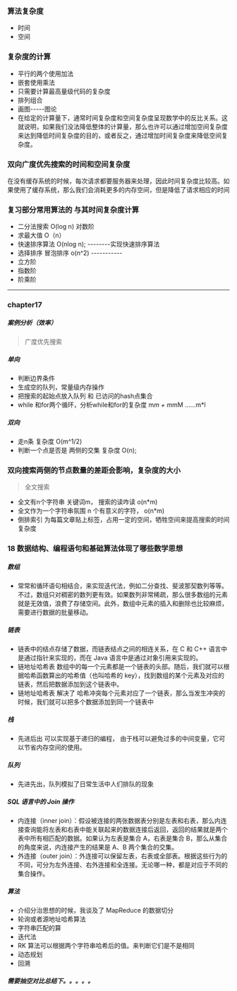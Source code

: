 ### 算法复杂度
- 时间
- 空间
### 复杂度的计算
- 平行的两个使用加法
- 嵌套使用乘法
- 只需要计算最高量级代码的复杂度
- 排列组合
- 画图-----图论
-  在给定的计算量下，通常时间复杂度和空间复杂度呈现数学中的反比关系。这就说明，如果我们没法降低整体的计算量，那么也许可以通过增加空间复杂度来达到降低时间复杂度的目的，或者反之，通过增加时间复杂度来降低空间复杂度。

### 双向广度优先搜索的时间和空间复杂度

在没有缓存系统的时候，每次请求都要服务器来处理，因此时间复杂度比较高。如果使用了缓存系统，那么我们会消耗更多的内存空间，但是降低了请求相应的时间

### 复习部分常用算法的 与其时间复杂度计算
- 二分法搜索 O(log n) 对数阶 
- 求最大值  O（n）
- 快速排序算法  O(nlog n);   --------实现快速排序算法
- 选择排序 冒泡排序 o(n^2)   ----------- 
- 立方阶
- 指数阶
- 阶乘阶
------------
### chapter17
##### 案例分析（效率）
> 广度优先搜索
  ##### 单向
  - 判断边界条件
  - 生成空的队列，常量级内存操作
  - 把搜索的起始点放入队列  和 已访问的hash点集合
  - while 和for两个循环，分析while和for的复杂度    m*m + m*mM ......m*l
  ##### 双向
  - 走n条      复杂度     O(m^1/2)
  - 判断一个点是否是 两侧的交集  复杂度 O(n);

  ### 双向搜索两侧的节点数量的差距会影响，复杂度的大小
> 全文搜索
  - 全文有n个字符串   关键词m， 搜索的读咋读  o(n*m)
  - 全文作为一个字符串氛围 n 个有意义的字符， o(n*m)
  - 倒排索引 为每篇文章贴上标签，占用一定的空间，牺牲空间来提高搜索的时间复杂度




  ### 18 数据结构、编程语句和基础算法体现了哪些数学思想
  
  ##### 数组
  - 常常和循环语句相结合，来实现迭代法，例如二分查找、斐波那契数列等等。不过，数组只对稠密的数列更有效。如果数列非常稀疏，那么很多数组的元素就是无效值，浪费了存储空间。此外，数组中元素的插入和删除也比较麻烦，需要进行数据的批量移动。

  ##### 链表
  - 链表中的结点存储了数据，而链表结点之间的相连关系，在 C 和 C++ 语言中是通过指针来实现的，而在 Java 语言中是通过对象引用来实现的。
  - 链地址哈希表 数组中的每一个元素都是一个链表的头部。随后，我们就可以根据哈希函数算出的哈希值（也叫哈希的 key），找到数组的某个元素及对应的链表，然后把数据添加到这个链表中。
  - 链地址哈希表 解决了 哈希冲突每个元素对应了一个链表，那么当发生冲突的时候，我们就可以把多个数据添加到同一个链表中
  ##### 栈
  - 先进后出 可以实现基于递归的编程， 由于栈可以避免过多的中间变量，它可以节省内存空间的使用。

  ##### 队列
  - 先进先出，队列模拟了日常生活中人们排队的现象


  ##### SQL 语言中的 Join 操作
  - 内连接（inner join）：假设被连接的两张数据表分别是左表和右表，那么内连接查询能将左表和右表中能关联起来的数据连接后返回，返回的结果就是两个表中所有相匹配的数据。如果认为左表是集合 A，右表是集合 B，那么从集合的角度来说，内连接产生的结果是 A、B 两个集合的交集。
  - 外连接（outer join）：外连接可以保留左表，右表或全部表。根据这些行为的不同，可分为左外连接、右外连接和全连接。无论哪一种，都是对应于不同的集合操作。

  ##### 算法
  - 介绍分治思想的时候，我谈及了 MapReduce 的数据切分
  - 轮询或者源地址哈希算法
  - 字符串匹配的算
  - 迭代法
  - RK 算法可以根据两个字符串哈希后的值。来判断它们是不是相同
  - 动态规划
  - 回溯


  ##### 需要抽空对比总结下。。。。。

